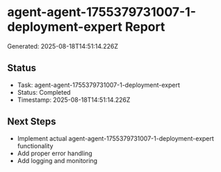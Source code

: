 # agent-agent-1755379731007-1-deployment-expert Report

Generated: 2025-08-18T14:51:14.226Z

## Status
- Task: agent-agent-1755379731007-1-deployment-expert
- Status: Completed
- Timestamp: 2025-08-18T14:51:14.226Z

## Next Steps
- Implement actual agent-agent-1755379731007-1-deployment-expert functionality
- Add proper error handling
- Add logging and monitoring
